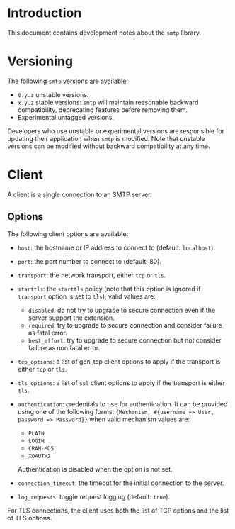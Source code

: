 # Introduction
This document contains development notes about the `smtp` library.

# Versioning
The following `smtp` versions are available:
- `0.y.z` unstable versions.
- `x.y.z` stable versions: `smtp` will maintain reasonable backward
  compatibility, deprecating features before removing them.
- Experimental untagged versions.

Developers who use unstable or experimental versions are responsible for
updating their application when `smtp` is modified. Note that
unstable versions can be modified without backward compatibility at any
time.

# Client
A client is a single connection to an SMTP server.

## Options
The following client options are available:
- `host`: the hostname or IP address to connect to (default:
  `localhost`).
- `port`: the port number to connect to (default: 80).
- `transport`: the network transport, either `tcp` or `tls`.
- `starttls`: the `starttls` policy (note that this option is ignored if
  `transport` option is set to `tls`); valid values are:
  - `disabled`: do not try to upgrade to secure connection even if the
    server support the extension.
  - `required`: try to upgrade to secure connection and consider failure
    as fatal error.
  - `best_effort`: try to upgrade to secure connection but not consider
    failure as non fatal error.
- `tcp_options`: a list of gen_tcp client options to apply if the
  transport is either `tcp` or `tls`.
- `tls_options`: a list of `ssl` client options to apply if the
  transport is either `tls`.
- `authentication`: credentials to use for authentication. It can be
  provided using one of the following forms: `{Mechanism, #{username =>
  User, password => Password}}` when valid mechanism values are:
  - `PLAIN`
  - `LOGIN`
  - `CRAM-MD5`
  - `XOAUTH2`

  Authentication is disabled when the option is not set.
- `connection_timeout`: the timeout for the initial connection to the
  server.
- `log_requests`: toggle request logging (default: `true`).


For TLS connections, the client uses both the list of TCP options and
the list of TLS options.
